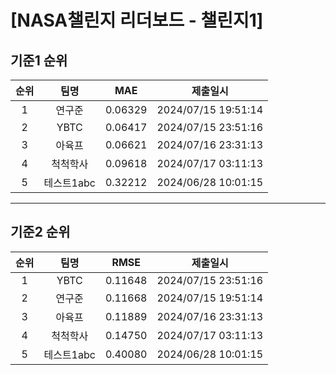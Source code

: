 # [NASA챌린지 리더보드 - 챌린지1]
## 기준1 순위
| 순위 | 팀명 | MAE | 제출일시 |
|:----:|:----:|:-----:|:----:|
| 1 | 연구준 | 0.06329 | 2024/07/15 19:51:14 |
| 2 | YBTC | 0.06417 | 2024/07/15 23:51:16 |
| 3 | 아육프 | 0.06621 | 2024/07/16 23:31:13 |
| 4 | 척척학사 | 0.09618 | 2024/07/17 03:11:13 |
| 5 | 테스트1abc | 0.32212 | 2024/06/28 10:01:15 |
___
## 기준2 순위
| 순위 | 팀명 | RMSE | 제출일시 |
|:----:|:----:|:-----:|:----:|
| 1 | YBTC | 0.11648 | 2024/07/15 23:51:16 |
| 2 | 연구준 | 0.11668 | 2024/07/15 19:51:14 |
| 3 | 아육프 | 0.11889 | 2024/07/16 23:31:13 |
| 4 | 척척학사 | 0.14750 | 2024/07/17 03:11:13 |
| 5 | 테스트1abc | 0.40080 | 2024/06/28 10:01:15 |
